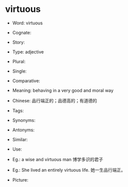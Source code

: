 # virtuous

- Word: virtuous
- Cognate: 
- Story: 

- Type: adjective
- Plural: 
- Single: 
- Comparative: 
- Meaning: behaving in a very good and moral way
- Chinese: 品行端正的；品德高的；有道德的
- Tags: 
- Synonyms: 
- Antonyms: 
- Similar: 
- Use: 
- Eg.: a wise and virtuous man 博学多识的君子
- Eg.: She lived an entirely virtuous life. 她一生品行端正。
- Picture: 

